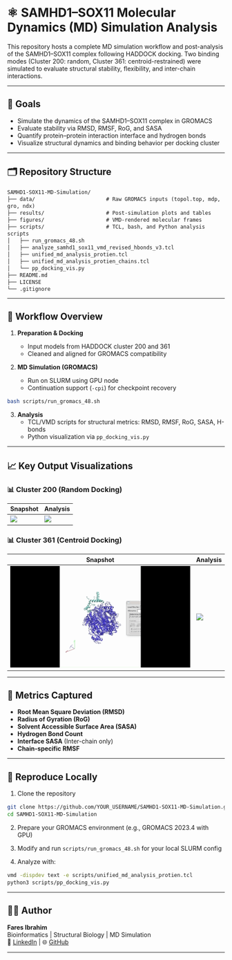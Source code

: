 # ⚛️ SAMHD1–SOX11 Molecular Dynamics (MD) Simulation Analysis

This repository hosts a complete MD simulation workflow and post-analysis of the SAMHD1–SOX11 complex following HADDOCK docking. Two binding modes (Cluster 200: random, Cluster 361: centroid-restrained) were simulated to evaluate structural stability, flexibility, and inter-chain interactions.

---

## 🧪 Goals

- Simulate the dynamics of the SAMHD1–SOX11 complex in GROMACS
- Evaluate stability via RMSD, RMSF, RoG, and SASA
- Quantify protein–protein interaction interface and hydrogen bonds
- Visualize structural dynamics and binding behavior per docking cluster

---

## 🗂️ Repository Structure

```
SAMHD1-SOX11-MD-Simulation/
├── data/                       # Raw GROMACS inputs (topol.top, mdp, gro, ndx)
├── results/                    # Post-simulation plots and tables
├── figures/                    # VMD-rendered molecular frames
├── scripts/                    # TCL, bash, and Python analysis scripts
│   ├── run_gromacs_48.sh
│   ├── analyze_samhd1_sox11_vmd_revised_hbonds_v3.tcl
│   ├── unified_md_analysis_protien.tcl
│   ├── unified_md_analysis_protien_chains.tcl
│   └── pp_docking_vis.py
├── README.md
├── LICENSE
└── .gitignore
```

---

## 🔁 Workflow Overview

1. **Preparation & Docking**
   - Input models from HADDOCK cluster 200 and 361
   - Cleaned and aligned for GROMACS compatibility

2. **MD Simulation (GROMACS)**
   - Run on SLURM using GPU node
   - Continuation support (`-cpi`) for checkpoint recovery

```bash
bash scripts/run_gromacs_48.sh
```

3. **Analysis**
   - TCL/VMD scripts for structural metrics: RMSD, RMSF, RoG, SASA, H-bonds
   - Python visualization via `pp_docking_vis.py`

---

## 📈 Key Output Visualizations

### 📊 Cluster 200 (Random Docking)

| Snapshot | Analysis |
|----------|----------|
| ![](figures/cluster200_frame.png) | ![](results/cluster200_rmsd.svg) |

### 📊 Cluster 361 (Centroid Docking)

| Snapshot | Analysis |
|----------|----------|
| ![](figures/cluster361_frame.gif) | ![](results/cluster361_rmsd.svg) |

---

## 🧬 Metrics Captured

- **Root Mean Square Deviation (RMSD)**
- **Radius of Gyration (RoG)**
- **Solvent Accessible Surface Area (SASA)**
- **Hydrogen Bond Count**
- **Interface SASA** (Inter-chain only)
- **Chain-specific RMSF**

---

## 📌 Reproduce Locally

1. Clone the repository
```bash
git clone https://github.com/YOUR_USERNAME/SAMHD1-SOX11-MD-Simulation.git
cd SAMHD1-SOX11-MD-Simulation
```

2. Prepare your GROMACS environment (e.g., GROMACS 2023.4 with GPU)

3. Modify and run `scripts/run_gromacs_48.sh` for your local SLURM config

4. Analyze with:
```bash
vmd -dispdev text -e scripts/unified_md_analysis_protien.tcl
python3 scripts/pp_docking_vis.py
```

---

## 👨‍💻 Author

**Fares Ibrahim**  
Bioinformatics | Structural Biology | MD Simulation  
🔗 [LinkedIn](https://www.linkedin.com) | 🌐 [GitHub](https://github.com/Fares77-a11y)

---

